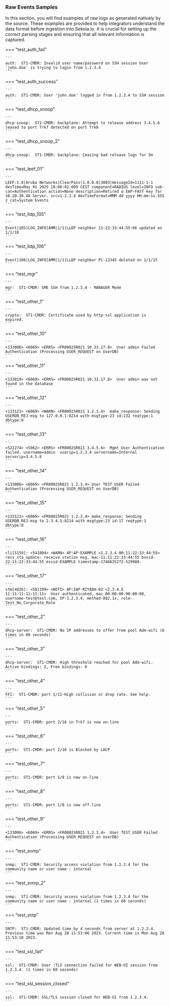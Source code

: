 
### Raw Events Samples

In this section, you will find examples of raw logs as generated natively by the source. These examples are provided to help integrators understand the data format before ingestion into Sekoia.io. It is crucial for setting up the correct parsing stages and ensuring that all relevant information is captured.


=== "test_auth_fail"

    ```
	auth:  ST1-CMDR: Invalid user name/password on SSH session User 'john.doe' is trying to login from 1.2.3.4
    ```



=== "test_auth_success"

    ```
	auth:  ST1-CMDR: User 'john.doe' logged in from 1.2.3.4 to SSH session
    ```



=== "test_dhcp_snoop"

    ```
	dhcp-snoop:  ST1-CMDR: backplane: Attempt to release address 3.4.5.6 leased to port Trk7 detected on port Trk8
    ```



=== "test_dhcp_snoop_2"

    ```
	dhcp-snoop:  ST1-CMDR: backplane: Ceasing bad release logs for 5m
    ```



=== "test_leef_01"

    ```
	LEEF:1.0|Aruba Networks|ClearPass|1.0.0.0|3003|messageId=1111-1-1 devTime=May 01 2025 18:00:02.009 CEST component=RADIUS level=INFO sub-cat=Authentication action=None description=Retired a EAP-FAST key for 10.20.30.40 Server. src=1.2.3.4 devTimeFormat=MMM dd yyyy HH:mm:ss.SSS z cat=System Events
    ```



=== "test_lldp_105"

    ```
	Event|105|LOG_INFO|AMM|1/1|LLDP neighbor 11:22:33:44:55:66 updated on 1/1/18
    ```



=== "test_lldp_106"

    ```
	Event|106|LOG_INFO|AMM|1/1|LLDP neighbor PC-12345 deleted on 1/1/15
    ```



=== "test_mgr"

    ```
	mgr:  ST1-CMDR: SME SSH from 1.2.3.4 - MANAGER Mode
    ```



=== "test_other_1"

    ```
	crypto:  ST1-CMDR: Certificate used by http-ssl application is expired.
    ```



=== "test_other_10"

    ```
	<133006> <6069> <ERRS> <FR0002SR021 10.33.17.8>  User admin Failed Authentication (Processing USER_REQUEST on UserDB)
    ```



=== "test_other_11"

    ```
	<133019> <6069> <ERRS> <FR0002SR021 10.33.17.8>  User admin was not found in the database
    ```



=== "test_other_12"

    ```
	<133121> <6069> <WARN> <FR0002SR021 1.2.3.4>  make_response: Sending USERDB_REJ-msg to 127.0.0.1:8214 with msgtype:23 id:232 reqtype:1 dbtype:0
    ```



=== "test_other_13"

    ```
	<522274> <5962> <ERRS> <FR0002SR021 3.4.5.6>  Mgmt User Authentication failed. username=admin  userip=1.2.3.4 servername=Internal  serverip=3.4.5.6
    ```



=== "test_other_14"

    ```
	<133006> <6069> <FR0002SR021 1.2.3.4> User TEST_USER Failed Authentication (Processing USER_REQUEST on UserDB)
    ```



=== "test_other_15"

    ```
	<133121> <6069> <FR0002SR021 1.2.3.4> make_response: Sending USERDB_REJ-msg to 2.3.4.5:8214 with msgtype:23 id:17 reqtype:1 dbtype:0
    ```



=== "test_other_16"

    ```
	cli[5159]: <541004> <WARN> AP:AP-EXAMPLE <1.2.3.4 00:11:22:33:44:55>  recv_sta_update: receive station msg, mac-11:11:22:33:44:55 bssid-22:11:22:33:44:55 essid-EXAMPLE timestamp-1746625272-529980.
    ```



=== "test_other_17"

    ```
	stm[4826]: <501199> <NOTI> AP:IAP-RIYADH-02 <2.3.4.5 11:11:11:11:11:11>  User authenticated, mac-00:00:00:00:00:00, username-test@test.com, IP-1.2.3.4, method-802.1x, role-Test_No_Corporate_Role
    ```



=== "test_other_2"

    ```
	dhcp-server:  ST1-CMDR: No IP addresses to offer from pool Adm-wifi (8 times in 60 seconds)
    ```



=== "test_other_3"

    ```
	dhcp-server:  ST1-CMDR: High threshold reached for pool Adm-wifi. Active bindings: 2, Free bindings: 0
    ```



=== "test_other_4"

    ```
	FFI:  ST1-CMDR: port 1/11-High collision or drop rate. See help.
    ```



=== "test_other_5"

    ```
	ports:  ST1-CMDR: port 2/16 in Trk7 is now on-line
    ```



=== "test_other_6"

    ```
	ports:  ST1-CMDR: port 2/16 is Blocked by LACP
    ```



=== "test_other_7"

    ```
	ports:  ST1-CMDR: port 1/8 is now on-line
    ```



=== "test_other_8"

    ```
	ports:  ST1-CMDR: port 1/8 is now off-line
    ```



=== "test_other_9"

    ```
	<133006> <6069> <ERRS> <FR0002SR021 1.2.3.4>  User TEST_USER Failed Authentication (Processing USER_REQUEST on UserDB)
    ```



=== "test_snmp"

    ```
	snmp:  ST1-CMDR: Security access violation from 1.2.3.4 for the community name or user name : internal
    ```



=== "test_snmp_2"

    ```
	snmp:  ST1-CMDR: Security access violation from 1.2.3.4 for the community name or user name : internal (1 times in 60 seconds)
    ```



=== "test_sntp"

    ```
	SNTP:  ST1-CMDR: Updated time by 4 seconds from server at 1.2.3.4. Previous time was Mon Aug 28 11:53:06 2023. Current time is Mon Aug 28 11:53:10 2023.
    ```



=== "test_ssl_fail"

    ```
	ssl:  ST1-CMDR: User :TLS connection failed for WEB-UI session from 1.2.3.4. (1 times in 60 seconds)
    ```



=== "test_ssl_session_closed"

    ```
	ssl:  ST1-CMDR: SSL/TLS session closed for WEB-UI from 1.2.3.4.
    ```



